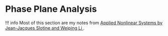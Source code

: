 # **Phase Plane Analysis**


!!! info
    Most of this section are my notes from <a href = "https://www.amazon.com/Applied-Nonlinear-Control-Jean-Jacques-Slotine/dp/0130408905">Applied Nonlinear Systems by Jean-Jacques Slotine and Weiping Li </a>.